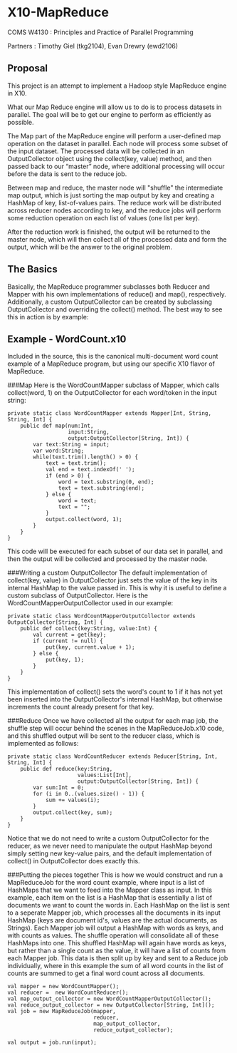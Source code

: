 X10-MapReduce
=============
COMS W4130 : Principles and Practice of Parallel Programming

Partners : Timothy Giel (tkg2104), Evan Drewry (ewd2106)

Proposal
--------
This project is an attempt to implement a Hadoop style MapReduce engine in X10.

What our Map Reduce engine will allow us to do is to process datasets in parallel.
The goal will be to get our engine to perform as efficiently as possible.

The Map part of the MapReduce engine will perform a user-defined map operation on
the dataset in parallel. Each node will process some subset of the input dataset. 
The processed data will be collected in an OutputCollector object using the
collect(key, value) method, and then passed back to our “master” node, where
additional processing will occur before the data is sent to the reduce job.

Between map and reduce, the master node will "shuffle" the intermediate map output,
which is just sorting the map output by key and creating a HashMap of key, 
list-of-values pairs. The reduce work will be distributed across reducer nodes
according to key, and the reduce jobs will perform some reduction operation on
each list of values (one list per key).

After the reduction work is finished, the output will be returned to the master
node, which will then collect all of the processed data and form the output, which
will be the answer to the original problem.


The Basics
----------
Basically, the MapReduce programmer subclasses both Reducer and Mapper with his own
implementations of reduce() and map(), respectively. Additionally, a custom
OutputCollector can be created by subclassing OutputCollector and overriding
the collect() method. The best way to see this in action is by example:

Example - WordCount.x10
-----------------------
Included in the source, this is the canonical multi-document word count example of a
MapReduce program, but using our specific X10 flavor of MapReduce.

###Map
Here is the WordCountMapper subclass of Mapper, which calls collect(word, 1) on
the OutputCollector for each word/token in the input string:

    private static class WordCountMapper extends Mapper[Int, String, String, Int] {
        public def map(num:Int,
                       input:String,
                       output:OutputCollector[String, Int]) {
            var text:String = input;
            var word:String;
            while(text.trim().length() > 0) {
                text = text.trim();
                val end = text.indexOf(' ');
                if (end > 0) {
                    word = text.substring(0, end);
                    text = text.substring(end);
                } else {
                    word = text;
                    text = "";
                }
                output.collect(word, 1);
            }
        }
    }

This code will be executed for each subset of our data set in parallel, and
then the output will be collected and processed by the master node.

###Writing a custom OutputCollector
The default implementation of collect(key, value) in OutputCollector just sets the
value of the key in its internal HashMap to the value passed in. This is why it
is useful to define a custom subclass of OutputCollector. Here is the
WordCountMapperOutputCollector used in our example:

    private static class WordCountMapperOutputCollector extends OutputCollector[String, Int] {
        public def collect(key:String, value:Int) {
            val current = get(key);
            if (current != null) {
                put(key, current.value + 1);
            } else {
                put(key, 1);
            }
        }
    }

This implementation of collect() sets the word's count to 1 if it has not yet
been inserted into the OutputCollector's internal HashMap, but otherwise
increments the count already present for that key.

###Reduce
Once we have collected all the output for each map job, the shuffle step will
occur behind the scenes in the MapReduceJob.x10 code, and this shuffled output
will be sent to the reducer class, which is implemented as follows:

    private static class WordCountReducer extends Reducer[String, Int, String, Int] {
        public def reduce(key:String,
                          values:List[Int],
                          output:OutputCollector[String, Int]) {
            var sum:Int = 0;
            for (i in 0..(values.size() - 1)) {
                sum += values(i);
            }
            output.collect(key, sum);
        }
    }

Notice that we do not need to write a custom OutputCollector for the reducer, as we
never need to manipulate the output HashMap beyond simply setting new key-value
pairs, and the default implementation of collect() in OutputCollector does exactly
this. 

###Putting the pieces together
This is how we would construct and run a MapReduceJob for the word count example,
where input is a list of HashMaps that we want to feed into the Mapper class as
input. In this example, each item on the list is a HashMap that is essentially
a list of documents we want to count the words in. Each HashMap on the list is
sent to a seperate Mapper job, which processes all the documents in its input
HashMap (keys are document id's, values are the actual documents, as Strings).
Each Mapper job will output a HashMap with words as keys, and with counts as
values. The shuffle operation will consolidate all of these HashMaps into one.
This shuffled HashMap will again have words as keys, but rather than a single
count as the value, it will have a list of counts from each Mapper job. This
data is then split up by key and sent to a Reduce job individually, where in
this example the sum of all word counts in the list of counts are summed to get
a final word count across all documents.

    val mapper = new WordCountMapper();
    val reducer =  new WordCountReducer();
    val map_output_collector = new WordCountMapperOutputCollector();
    val reduce_output_collector = new OutputCollector[String, Int]();
    val job = new MapReduceJob(mapper,
                               reducer,
                               map_output_collector,
                               reduce_output_collector);

    val output = job.run(input);
